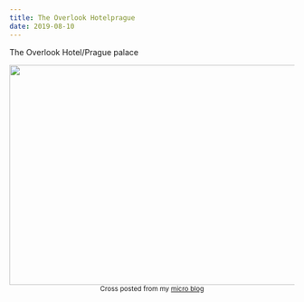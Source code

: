 ```yaml
---
title: The Overlook Hotelprague
date: 2019-08-10
---
```


<p>The Overlook Hotel/Prague palace</p>
<img src="https://JoshNicholas.micro.blog/uploads/2019/b11deee435.jpg" width="600" height="388" alt="" />
<br>
<center><small>Cross posted from my <a href='http://micro.blog/joshnicholas'>micro blog</a></small></center>
<br>

